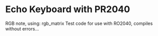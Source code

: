 # Echo Keyboard with PR2040

RGB note, using: rgb_matrix
Test code for use with RO2040, compiles without errors...
